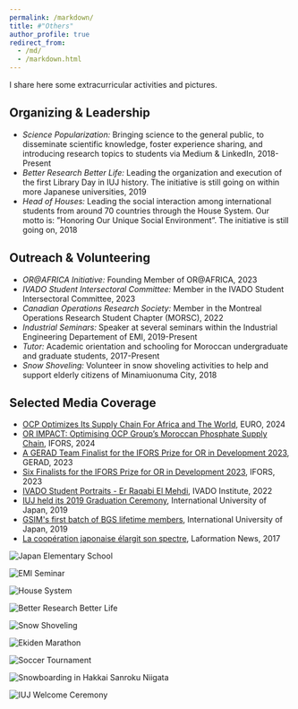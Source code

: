 ```yaml
---
permalink: /markdown/
title: #"Others"
author_profile: true
redirect_from: 
  - /md/
  - /markdown.html
---
```


I share here some extracurricular activities and pictures.

Organizing & Leadership
------
- *Science Popularization:* Bringing science to the general public, to disseminate scientific knowledge, foster experience sharing, and introducing research topics to students via Medium & LinkedIn, 2018-Present
- *Better Research Better Life:* Leading the organization and execution of the first Library Day in IUJ history. The initiative is still going on within more Japanese universities, 2019
- *Head of Houses:* Leading the social interaction among international students from around 70 countries through the House System. Our motto is: ”Honoring Our Unique Social Environment”. The initiative is still going on, 2018

Outreach & Volunteering
------
- *OR@AFRICA Initiative:* Founding Member of OR@AFRICA, 2023
- *IVADO Student Intersectoral Committee:* Member in the IVADO Student Intersectoral Committee, 2023
- *Canadian Operations Research Society:* Member in the Montreal Operations Research Student Chapter (MORSC), 2022
- *Industrial Seminars:* Speaker at several seminars within the Industrial Engineering Departement of EMI, 2019-Present
- *Tutor:* Academic orientation and schooling for Moroccan undergraduate and graduate students, 2017-Present
- *Snow Shoveling:* Volunteer in snow shoveling activities to help and support elderly citizens of Minamiuonuma City, 2018

Selected Media Coverage
------
- [OCP Optimizes Its Supply Chain For Africa and The World](https://www.euro-online.org/web/pages/1726/eepa-finalists-2024), EURO, 2024
- [OR IMPACT: Optimising OCP Group’s Moroccan Phosphate Supply Chain](https://ifors.org/newsletter/ifors-news-march-2024.pdf), IFORS, 2024
- [A GERAD Team Finalist for the IFORS Prize for OR in Development 2023](https://www.gerad.ca/en/posts/1060), GERAD, 2023
- [Six Finalists for the IFORS Prize for OR in Development 2023](https://ifors.org/newsletter/ifors-news-march-2023.pdf), IFORS, 2023
- [IVADO Student Portraits - Er Raqabi El Mehdi](https://ivado.ca/en/2022/07/25/ivado-student-portraits-er-raqabi-el-mehdi/), IVADO Institute, 2022
- [IUJ held its 2019 Graduation Ceremony](https://www.iuj.ac.jp/20190622-2/), International University of Japan, 2019
- [GSIM's first batch of BGS lifetime members](https://www.iuj.ac.jp/20190621/), International University of Japan, 2019
- [La coopération japonaise élargit son spectre](https://www.laformation.ma/actualites/3572-la-cooperation-japonaise-elargit-son-spectre.html), Laformation News, 2017


![Japan Elementary School](http://rqbmedi.github.io/images/7_Japan_Elementary_School.jpeg)

![EMI Seminar](http://rqbmedi.github.io/images/1_Seminar_Future_Engineers.jpeg)

![House System](http://rqbmedi.github.io/images/5_House_System.jpeg)

![Better Research Better Life](http://rqbmedi.github.io/images/4_Better_Research_Better_Life.jpeg)

![Snow Shoveling](http://rqbmedi.github.io/images/10_Snow_Shoveling.jpeg)

![Ekiden Marathon](http://rqbmedi.github.io/images/6_Ekiden_Marathon.jpeg)

![Soccer Tournament](http://rqbmedi.github.io/images/9_Soccer_Tournament_Champions.jpeg)

![Snowboarding in Hakkai Sanroku Niigata](http://rqbmedi.github.io/images/Snowboarding.jpeg)

![IUJ Welcome Ceremony](http://rqbmedi.github.io/images/11_IUJ_Welcome_Ceremony.jpeg)